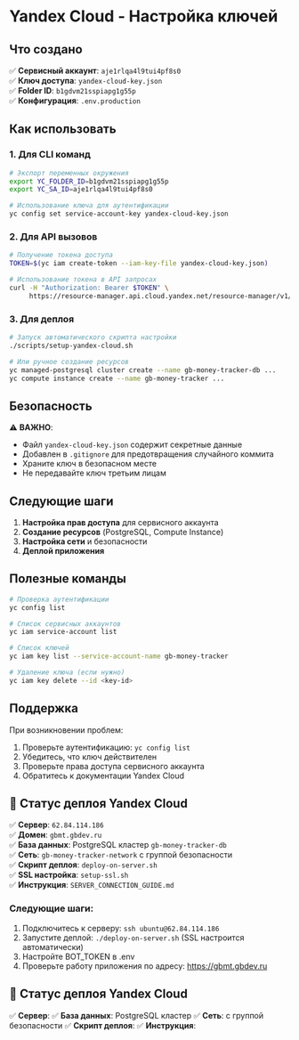 # Yandex Cloud - Настройка ключей

## Что создано

✅ **Сервисный аккаунт**: `aje1rlqa4l9tui4pf8s0`  
✅ **Ключ доступа**: `yandex-cloud-key.json`  
✅ **Folder ID**: `b1gdvm21sspiapg1g55p`  
✅ **Конфигурация**: `.env.production`

## Как использовать

### 1. Для CLI команд
```bash
# Экспорт переменных окружения
export YC_FOLDER_ID=b1gdvm21sspiapg1g55p
export YC_SA_ID=aje1rlqa4l9tui4pf8s0

# Использование ключа для аутентификации
yc config set service-account-key yandex-cloud-key.json
```

### 2. Для API вызовов
```bash
# Получение токена доступа
TOKEN=$(yc iam create-token --iam-key-file yandex-cloud-key.json)

# Использование токена в API запросах
curl -H "Authorization: Bearer $TOKEN" \
     https://resource-manager.api.cloud.yandex.net/resource-manager/v1/folders
```

### 3. Для деплоя
```bash
# Запуск автоматического скрипта настройки
./scripts/setup-yandex-cloud.sh

# Или ручное создание ресурсов
yc managed-postgresql cluster create --name gb-money-tracker-db ...
yc compute instance create --name gb-money-tracker ...
```

## Безопасность

⚠️ **ВАЖНО**: 
- Файл `yandex-cloud-key.json` содержит секретные данные
- Добавлен в `.gitignore` для предотвращения случайного коммита
- Храните ключ в безопасном месте
- Не передавайте ключ третьим лицам

## Следующие шаги

1. **Настройка прав доступа** для сервисного аккаунта
2. **Создание ресурсов** (PostgreSQL, Compute Instance)
3. **Настройка сети** и безопасности
4. **Деплой приложения**

## Полезные команды

```bash
# Проверка аутентификации
yc config list

# Список сервисных аккаунтов
yc iam service-account list

# Список ключей
yc iam key list --service-account-name gb-money-tracker

# Удаление ключа (если нужно)
yc iam key delete --id <key-id>
```

## Поддержка

При возникновении проблем:
1. Проверьте аутентификацию: `yc config list`
2. Убедитесь, что ключ действителен
3. Проверьте права доступа сервисного аккаунта
4. Обратитесь к документации Yandex Cloud

## 🚀 Статус деплоя Yandex Cloud

✅ **Сервер**: `62.84.114.186`  
✅ **Домен**: `gbmt.gbdev.ru`  
✅ **База данных**: PostgreSQL кластер `gb-money-tracker-db`  
✅ **Сеть**: `gb-money-tracker-network` с группой безопасности  
✅ **Скрипт деплоя**: `deploy-on-server.sh`  
✅ **SSL настройка**: `setup-ssl.sh`  
✅ **Инструкция**: `SERVER_CONNECTION_GUIDE.md`  

### Следующие шаги:
1. Подключитесь к серверу: `ssh ubuntu@62.84.114.186`
2. Запустите деплой: `./deploy-on-server.sh` (SSL настроится автоматически)
3. Настройте BOT_TOKEN в .env
4. Проверьте работу приложения по адресу: https://gbmt.gbdev.ru

## 🚀 Статус деплоя Yandex Cloud

✅ **Сервер**: 
✅ **База данных**: PostgreSQL кластер 
✅ **Сеть**:  с группой безопасности
✅ **Скрипт деплоя**: 
✅ **Инструкция**: 
